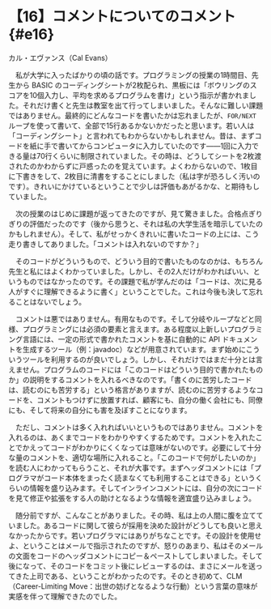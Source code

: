 # 【16】コメントについてのコメント{#e16}

<div class="author">カル・エヴァンス（Cal Evans）</div>

　私が大学に入ったばかりの頃の話です。プログラミングの授業の1時間目、先生から BASIC のコーディングシートが2枚配られ、黒板には「ボウリングのスコアを10個入力し、平均を求めるプログラムを書け」という指示が書かれました。それだけ書くと先生は教室を出て行ってしまいました。そんなに難しい課題ではありません。最終的にどんなコードを書いたかは忘れましたが、`FOR/NEXT` ループを使って書いて、全部で15行あるかないかだったと思います。若い人は「コーディングシート」と言われてもわからないかもしれません。昔は、まずコードを紙に手で書いてからコンピュータに入力していたのです――1回に入力できる量は70行くらいに制限されていました。その時は、どうしてシートを2枚渡されたのかわからずに戸惑ったのを覚えています。よくわからないので、1枚目に下書きをして、2枚目に清書をすることにしました（私は字が恐ろしく汚いのです）。きれいにかけているということで少しは評価もあがるかな、と期待もしていました。

　次の授業のはじめに課題が返ってきたのですが、見て驚きました。合格点ぎりぎりの評価だったのです（後から思うと、それは私の大学生活を暗示していたのかもしれません）。そして、私がせっかくきれいに書いたコードの上には、こう走り書きしてありました。「コメントは入れないのですか？」

　そのコードがどういうもので、どういう目的で書いたものなのかは、もちろん先生と私にはよくわかっていました。しかし、その2人だけがわかればいい、というものではなかったのです。その課題で私が学んだのは「コードは、次に見る人がすぐに理解できるように書く」ということでした。これは今後も決して忘れることはないでしょう。

　コメントは悪ではありません。有用なものです。そして分岐やループなどと同様、プログラミングには必須の要素と言えます。ある程度以上新しいプログラミング言語には、一定の形式で書かれたコメントを基に自動的に API ドキュメントを生成するツール（例：javadoc）などが用意されています。まず始めにこういうツールを利用するのが良いでしょう。しかし、それだけではまだ十分とは言えません。プログラムのコードには「このコードはどういう目的で書かれたものか」の説明をするコメントを入れるべきなのです。「書くのに苦労したコードは、読むのにも苦労する」という格言がありますが、読むのに苦労するようなコードを、コメントもつけずに放置すれば、顧客にも、自分の働く会社にも、同僚にも、そして将来の自分にも害を及ぼすことになります。

　ただし、コメントは多く入れればいいというものではありません。コメントを入れるのは、あくまでコードをわかりやすくするためです。コメントを入れたことでかえってコードがわかりにくくなっては意味がないのです。必要にして十分な量のコメントを、適切な場所に入れること。「このコードで何がしたいのか」を読む人にわかってもらうこと、それが大事です。まずヘッダコメントには「プログラマがコード本体をまったく読まなくても利用することはできる」というくらいの情報を盛り込みます。そしてインラインコメントには、自分の次にコードを見て修正や拡張をする人の助けとなるような情報を適宜盛り込みましょう。

　随分前ですが、こんなことがありました。その時、私は上の人間に腹を立てていました。あるコードに関して彼らが採用を決めた設計がどうしても良いと思えなかったからです。若いプログラマにはありがちなことです。その設計を使用せよ、ということはメールで指示されたのですが、怒りのあまり、私はそのメールの文面をコードのヘッダコメントにコピー＆ペーストしてしまいました。そして後になって、そのコードをコミット後にレビューするのは、まさにメールを送ってきた上司である、ということがわかったのです。そのとき初めて、CLM（Career-Limiting Move：出世の妨げとなるような行動）という言葉の意味が実感を伴って理解できたのでした。
